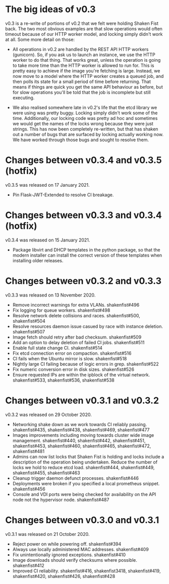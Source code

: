The big ideas of v0.3
=====================

v0.3 is a re-write of portions of v0.2 that we felt were holding Shaken Fist back. The two most obvious examples are that slow operations would often timeout because of our HTTP worker model, and locking simply didn't work at all. Some more detail on those:

* All operations in v0.2 are handled by the REST API HTTP workers (gunicorn). So, if you ask us to launch an instance, we use the HTTP worker to do that thing. That works great, unless the operation is going to take more time than the HTTP worker is allowed to run for. This is pretty easy to achieve if the image you're fetching is large. Instead, we now move to a model where the HTTP worker creates a queued job, and then polls its state for a small period of time before returning. That means if things are quick you get the same API behaviour as before, but for slow operations you'll be told that the job is incomplete but still executing.

* We also realised somewhere late in v0.2's life that the etcd library we were using was pretty buggy. Locking simply didn't work some of the time. Additionally, our locking code was pretty ad hoc and sometimes we would get the names of the locks wrong because they were just strings. This has now been completely re-written, but that has shaken out a number of bugs that are surfaced by locking actually working now. We have worked through those bugs and sought to resolve them.

Changes between v0.3.4 and v0.3.5 (hotfix)
==========================================

v0.3.5 was released on 17 January 2021.

* Pin Flask-JWT-Extended to resolve CI breakage.

Changes between v0.3.3 and v0.3.4 (hotfix)
==========================================

v0.3.4 was released on 15 January 2021.

* Package libvirt and DHCP templates in the python package, so that the modern installer can install the correct version of these templates when installing older releases.

Changes between v0.3.2 and v0.3.3
=================================

v0.3.3 was released on 13 November 2020.

* Remove incorrect warnings for extra VLANs. shakenfist#496
* Fix logging for queue workers. shakenfist#498
* Resolve network delete collisions and races. shakenfist#500, shakenfist#504
* Resolve resources daemon issue casued by race with instance deletion. shakenfist#507
* Image fetch should retry after bad checksum. shakenfist#509
* Add an option to delay deletion of failed CI jobs. shakenfist#511
* Enable full state change CI. shakenfist#514
* Fix etcd connection error on compaction. shakenfist#516
* CI fails when the Ubuntu mirror is slow. shakenfist#518
* Nightly large CI failing because of logic errors in grep. shakenfist#522
* Fix numeric conversion error in disk sizes. shakenfist#526
* Ensure requested IPs are within the ipblock of the virtual network. shakenfist#533, shakenfist#536, shakenfist#538

Changes between v0.3.1 and v0.3.2
=================================

v0.3.2 was released on 29 October 2020.

* Networking shake down as we work towards CI reliably passing. shakenfist#435, shakenfist#438, shakenfist#469, shakenfist#477
* Images improvements including moving towards cluster wide image management. shakenfist#440, shakenfist#442, shakenfist#451, shakenfist#453, shakenfist#460, shakenfist#465, shakenfist#472, shakenfist#481
* Admins can now list locks that Shaken Fist is holding and locks include a description of the operation being undertaken. Reduce the number of locks we hold to reduce etcd load. shakenfist#444, shakenfist#449, shakenfist#455, shakenfist#463
* Cleanup trigger daemon defunct processes. shakenfist#446
* Deployments were broken if you specified a local prometheus snippet. shakenfist#456
* Console and VDI ports were being checked for availability on the API node not the hypervisor node. shakenfist#487

Changes between v0.3.0 and v0.3.1
=================================

v0.3.1 was released on 21 October 2020.

* Reject power on while powering off. shakenfist#394
* Always use locally administered MAC addresses. shakenfist#409
* Fix unintentionally ignored exceptions. shakenfist#410
* Image downloads should verify checksums where possible. shakenfist#412
* Improved CI reliability. shakenfist#416, shakenfist3418, shakenfist#419, shakenfist#420, shakenfist#426, shakenfist#428
